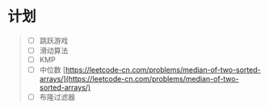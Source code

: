 # 计划

> * [ ] 跳跃游戏
> * [ ] 滑动算法
> * [ ] KMP
> * [ ] 中位数 [https://leetcode-cn.com/problems/median-of-two-sorted-arrays/](https://leetcode-cn.com/problems/median-of-two-sorted-arrays/)
> * [ ] 布隆过滤器




